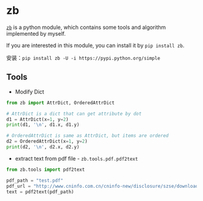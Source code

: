 # zb
[`zb`](https://pypi.org/project/zb/) is a python module, which contains some
 tools and algorithm implemented by myself.

If you are interested in this module, you can install it by `pip install zb`.


安装：`pip install zb -U -i https://pypi.python.org/simple`

## Tools

* Modify Dict

```python
from zb import AttrDict, OrderedAttrDict

# AttrDict is a dict that can get attribute by dot
d1 = AttrDict(x=1, y=2)
print(d1, '\n', d1.x, d1.y)

# OrderedAttrDict is same as AttrDict, but items are ordered
d2 = OrderedAttrDict(x=1, y=2)
print(d2, '\n', d2.x, d2.y)
```


* extract text from pdf file - `zb.tools.pdf.pdf2text`

```python
from zb.tools import pdf2text

pdf_path = "test.pdf"
pdf_url = "http://www.cninfo.com.cn/cninfo-new/disclosure/szse/download/1205276701?announceTime=2018-08-11"
text = pdf2text(pdf_path)
```


